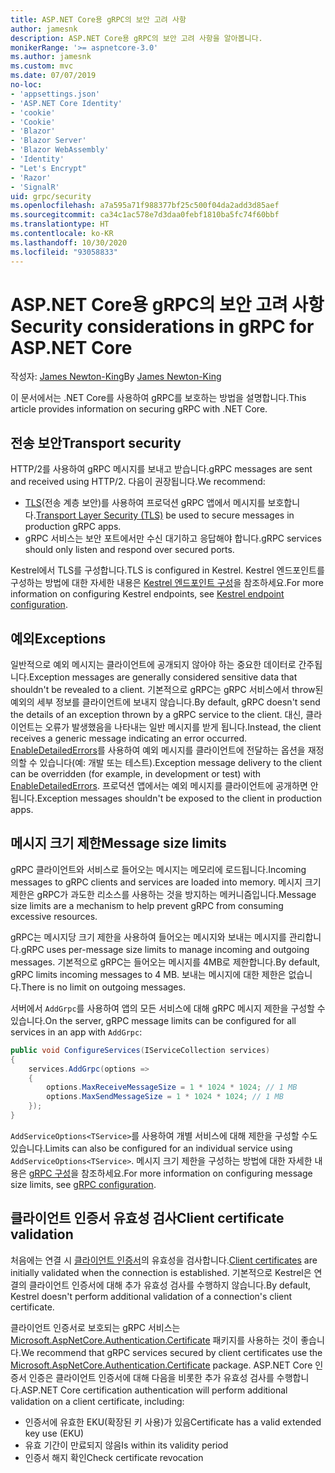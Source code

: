 ```yaml
---
title: ASP.NET Core용 gRPC의 보안 고려 사항
author: jamesnk
description: ASP.NET Core용 gRPC의 보안 고려 사항을 알아봅니다.
monikerRange: '>= aspnetcore-3.0'
ms.author: jamesnk
ms.custom: mvc
ms.date: 07/07/2019
no-loc:
- 'appsettings.json'
- 'ASP.NET Core Identity'
- 'cookie'
- 'Cookie'
- 'Blazor'
- 'Blazor Server'
- 'Blazor WebAssembly'
- 'Identity'
- "Let's Encrypt"
- 'Razor'
- 'SignalR'
uid: grpc/security
ms.openlocfilehash: a7a595a71f988377bf25c500f04da2add3d85aef
ms.sourcegitcommit: ca34c1ac578e7d3daa0febf1810ba5fc74f60bbf
ms.translationtype: HT
ms.contentlocale: ko-KR
ms.lasthandoff: 10/30/2020
ms.locfileid: "93058833"
---
```

# <a name="security-considerations-in-grpc-for-aspnet-core"></a><span data-ttu-id="bd7a8-103">ASP.NET Core용 gRPC의 보안 고려 사항</span><span class="sxs-lookup"><span data-stu-id="bd7a8-103">Security considerations in gRPC for ASP.NET Core</span></span>

<span data-ttu-id="bd7a8-104">작성자: [James Newton-King](https://twitter.com/jamesnk)</span><span class="sxs-lookup"><span data-stu-id="bd7a8-104">By [James Newton-King](https://twitter.com/jamesnk)</span></span>

<span data-ttu-id="bd7a8-105">이 문서에서는 .NET Core를 사용하여 gRPC를 보호하는 방법을 설명합니다.</span><span class="sxs-lookup"><span data-stu-id="bd7a8-105">This article provides information on securing gRPC with .NET Core.</span></span>

## <a name="transport-security"></a><span data-ttu-id="bd7a8-106">전송 보안</span><span class="sxs-lookup"><span data-stu-id="bd7a8-106">Transport security</span></span>

<span data-ttu-id="bd7a8-107">HTTP/2를 사용하여 gRPC 메시지를 보내고 받습니다.</span><span class="sxs-lookup"><span data-stu-id="bd7a8-107">gRPC messages are sent and received using HTTP/2.</span></span> <span data-ttu-id="bd7a8-108">다음이 권장됩니다.</span><span class="sxs-lookup"><span data-stu-id="bd7a8-108">We recommend:</span></span>

* <span data-ttu-id="bd7a8-109">[TLS](https://tools.ietf.org/html/rfc5246)(전송 계층 보안)를 사용하여 프로덕션 gRPC 앱에서 메시지를 보호합니다.</span><span class="sxs-lookup"><span data-stu-id="bd7a8-109">[Transport Layer Security (TLS)](https://tools.ietf.org/html/rfc5246) be used to secure messages in production gRPC apps.</span></span>
* <span data-ttu-id="bd7a8-110">gRPC 서비스는 보안 포트에서만 수신 대기하고 응답해야 합니다.</span><span class="sxs-lookup"><span data-stu-id="bd7a8-110">gRPC services should only listen and respond over secured ports.</span></span>

<span data-ttu-id="bd7a8-111">Kestrel에서 TLS를 구성합니다.</span><span class="sxs-lookup"><span data-stu-id="bd7a8-111">TLS is configured in Kestrel.</span></span> <span data-ttu-id="bd7a8-112">Kestrel 엔드포인트를 구성하는 방법에 대한 자세한 내용은 [Kestrel 엔드포인트 구성](xref:fundamentals/servers/kestrel#endpoint-configuration)을 참조하세요.</span><span class="sxs-lookup"><span data-stu-id="bd7a8-112">For more information on configuring Kestrel endpoints, see [Kestrel endpoint configuration](xref:fundamentals/servers/kestrel#endpoint-configuration).</span></span>

## <a name="exceptions"></a><span data-ttu-id="bd7a8-113">예외</span><span class="sxs-lookup"><span data-stu-id="bd7a8-113">Exceptions</span></span>

<span data-ttu-id="bd7a8-114">일반적으로 예외 메시지는 클라이언트에 공개되지 않아야 하는 중요한 데이터로 간주됩니다.</span><span class="sxs-lookup"><span data-stu-id="bd7a8-114">Exception messages are generally considered sensitive data that shouldn't be revealed to a client.</span></span> <span data-ttu-id="bd7a8-115">기본적으로 gRPC는 gRPC 서비스에서 throw된 예외의 세부 정보를 클라이언트에 보내지 않습니다.</span><span class="sxs-lookup"><span data-stu-id="bd7a8-115">By default, gRPC doesn't send the details of an exception thrown by a gRPC service to the client.</span></span> <span data-ttu-id="bd7a8-116">대신, 클라이언트는 오류가 발생했음을 나타내는 일반 메시지를 받게 됩니다.</span><span class="sxs-lookup"><span data-stu-id="bd7a8-116">Instead, the client receives a generic message indicating an error occurred.</span></span> <span data-ttu-id="bd7a8-117">[EnableDetailedErrors](xref:grpc/configuration#configure-services-options)를 사용하여 예외 메시지를 클라이언트에 전달하는 옵션을 재정의할 수 있습니다(예: 개발 또는 테스트).</span><span class="sxs-lookup"><span data-stu-id="bd7a8-117">Exception message delivery to the client can be overridden (for example, in development or test) with [EnableDetailedErrors](xref:grpc/configuration#configure-services-options).</span></span> <span data-ttu-id="bd7a8-118">프로덕션 앱에서는 예외 메시지를 클라이언트에 공개하면 안 됩니다.</span><span class="sxs-lookup"><span data-stu-id="bd7a8-118">Exception messages shouldn't be exposed to the client in production apps.</span></span>

## <a name="message-size-limits"></a><span data-ttu-id="bd7a8-119">메시지 크기 제한</span><span class="sxs-lookup"><span data-stu-id="bd7a8-119">Message size limits</span></span>

<span data-ttu-id="bd7a8-120">gRPC 클라이언트와 서비스로 들어오는 메시지는 메모리에 로드됩니다.</span><span class="sxs-lookup"><span data-stu-id="bd7a8-120">Incoming messages to gRPC clients and services are loaded into memory.</span></span> <span data-ttu-id="bd7a8-121">메시지 크기 제한은 gRPC가 과도한 리소스를 사용하는 것을 방지하는 메커니즘입니다.</span><span class="sxs-lookup"><span data-stu-id="bd7a8-121">Message size limits are a mechanism to help prevent gRPC from consuming excessive resources.</span></span>

<span data-ttu-id="bd7a8-122">gRPC는 메시지당 크기 제한을 사용하여 들어오는 메시지와 보내는 메시지를 관리합니다.</span><span class="sxs-lookup"><span data-stu-id="bd7a8-122">gRPC uses per-message size limits to manage incoming and outgoing messages.</span></span> <span data-ttu-id="bd7a8-123">기본적으로 gRPC는 들어오는 메시지를 4MB로 제한합니다.</span><span class="sxs-lookup"><span data-stu-id="bd7a8-123">By default, gRPC limits incoming messages to 4 MB.</span></span> <span data-ttu-id="bd7a8-124">보내는 메시지에 대한 제한은 없습니다.</span><span class="sxs-lookup"><span data-stu-id="bd7a8-124">There is no limit on outgoing messages.</span></span>

<span data-ttu-id="bd7a8-125">서버에서 `AddGrpc`를 사용하여 앱의 모든 서비스에 대해 gRPC 메시지 제한을 구성할 수 있습니다.</span><span class="sxs-lookup"><span data-stu-id="bd7a8-125">On the server, gRPC message limits can be configured for all services in an app with `AddGrpc`:</span></span>

```csharp
public void ConfigureServices(IServiceCollection services)
{
    services.AddGrpc(options =>
    {
        options.MaxReceiveMessageSize = 1 * 1024 * 1024; // 1 MB
        options.MaxSendMessageSize = 1 * 1024 * 1024; // 1 MB
    });
}
```

<span data-ttu-id="bd7a8-126">`AddServiceOptions<TService>`를 사용하여 개별 서비스에 대해 제한을 구성할 수도 있습니다.</span><span class="sxs-lookup"><span data-stu-id="bd7a8-126">Limits can also be configured for an individual service using `AddServiceOptions<TService>`.</span></span> <span data-ttu-id="bd7a8-127">메시지 크기 제한을 구성하는 방법에 대한 자세한 내용은 [gRPC 구성](xref:grpc/configuration)을 참조하세요.</span><span class="sxs-lookup"><span data-stu-id="bd7a8-127">For more information on configuring message size limits, see [gRPC configuration](xref:grpc/configuration).</span></span>

## <a name="client-certificate-validation"></a><span data-ttu-id="bd7a8-128">클라이언트 인증서 유효성 검사</span><span class="sxs-lookup"><span data-stu-id="bd7a8-128">Client certificate validation</span></span>

<span data-ttu-id="bd7a8-129">처음에는 연결 시 [클라이언트 인증서](https://tools.ietf.org/html/rfc5246#section-7.4.4)의 유효성을 검사합니다.</span><span class="sxs-lookup"><span data-stu-id="bd7a8-129">[Client certificates](https://tools.ietf.org/html/rfc5246#section-7.4.4) are initially validated when the connection is established.</span></span> <span data-ttu-id="bd7a8-130">기본적으로 Kestrel은 연결의 클라이언트 인증서에 대해 추가 유효성 검사를 수행하지 않습니다.</span><span class="sxs-lookup"><span data-stu-id="bd7a8-130">By default, Kestrel doesn't perform additional validation of a connection's client certificate.</span></span>

<span data-ttu-id="bd7a8-131">클라이언트 인증서로 보호되는 gRPC 서비스는 [Microsoft.AspNetCore.Authentication.Certificate](xref:security/authentication/certauth) 패키지를 사용하는 것이 좋습니다.</span><span class="sxs-lookup"><span data-stu-id="bd7a8-131">We recommend that gRPC services secured by client certificates use the [Microsoft.AspNetCore.Authentication.Certificate](xref:security/authentication/certauth) package.</span></span> <span data-ttu-id="bd7a8-132">ASP.NET Core 인증서 인증은 클라이언트 인증서에 대해 다음을 비롯한 추가 유효성 검사를 수행합니다.</span><span class="sxs-lookup"><span data-stu-id="bd7a8-132">ASP.NET Core certification authentication will perform additional validation on a client certificate, including:</span></span>

* <span data-ttu-id="bd7a8-133">인증서에 유효한 EKU(확장된 키 사용)가 있음</span><span class="sxs-lookup"><span data-stu-id="bd7a8-133">Certificate has a valid extended key use (EKU)</span></span>
* <span data-ttu-id="bd7a8-134">유효 기간이 만료되지 않음</span><span class="sxs-lookup"><span data-stu-id="bd7a8-134">Is within its validity period</span></span>
* <span data-ttu-id="bd7a8-135">인증서 해지 확인</span><span class="sxs-lookup"><span data-stu-id="bd7a8-135">Check certificate revocation</span></span>
